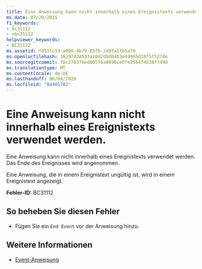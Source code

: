 ```yaml
---
title: Eine Anweisung kann nicht innerhalb eines Ereignistexts verwendet werden.
ms.date: 07/20/2015
f1_keywords:
- bc31112
- vbc31112
helpviewer_keywords:
- BC31112
ms.assetid: fd51fc53-a008-4b79-85fb-2d9fa1fb5a79
ms.openlocfilehash: 361974dd533a10d2d8d04b3e49965d18f5f5274e
ms.sourcegitcommit: f8c270376ed905f6a8896ce0fe25b4f4b38ff498
ms.translationtype: MT
ms.contentlocale: de-DE
ms.lasthandoff: 06/04/2020
ms.locfileid: "84405702"
---
```

# <a name="statement-cannot-appear-within-an-event-body"></a>Eine Anweisung kann nicht innerhalb eines Ereignistexts verwendet werden.
Eine Anweisung kann nicht innerhalb eines Ereignistexts verwendet werden. Das Ende des Ereignisses wird angenommen.  
  
 Eine Anweisung, die in einem Ereignistext ungültig ist, wird in einem Ereignistext angezeigt.  
  
 **Fehler-ID:** BC31112  
  
## <a name="to-correct-this-error"></a>So beheben Sie diesen Fehler  
  
- Fügen Sie ein `End Event` vor der Anweisung hinzu.  
  
## <a name="see-also"></a>Weitere Informationen

- [Event-Anweisung](../language-reference/statements/event-statement.md)

